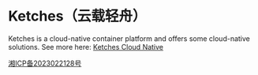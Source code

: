 # Ketches（云载轻舟）

Ketches is a cloud-native container platform and offers some cloud-native solutions. See more here: [Ketches Cloud Native](https://ketches.cn)

[湘ICP备2023022128号](https://beian.miit.gov.cn)
